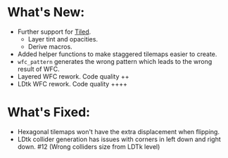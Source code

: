 # What's New:

- Further support for [Tiled](https://www.mapeditor.org/).
  - Layer tint and opacities.
  - Derive macros.
- Added helper functions to make staggered tilemaps easier to create.
- `wfc_pattern` generates the wrong pattern which leads to the wrong result of WFC.
- Layered WFC rework. Code quality ++
- LDtk WFC rework. Code quality ++++

# What's Fixed:

- Hexagonal tilemaps won't have the extra displacement when flipping.
- LDtk collider generation has issues with corners in left down and right down. #12 (Wrong colliders size from LDTk level)
